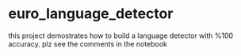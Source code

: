 # euro_language_detector
this project demostrates how to build a language detector with %100 accuracy. plz see the comments in the notebook

